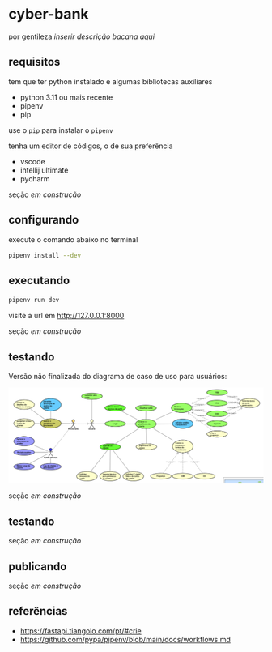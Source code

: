 # cyber-bank

por gentileza _inserir descrição bacana aqui_

## requisitos

tem que ter python instalado e algumas bibliotecas auxiliares

- python 3.11 ou mais recente
- pipenv
- pip

use o `pip` para instalar o `pipenv`

tenha um editor de códigos, o de sua preferência

- vscode
- intellij ultimate
- pycharm

seção _em construção_

## configurando

execute o comando abaixo no terminal

```bash
pipenv install --dev
```

## executando

```bash
pipenv run dev
```

visite a url em <http://127.0.0.1:8000>

seção _em construção_

## testando

Versão não finalizada do diagrama de caso de uso para usuários:

<img src="./docs/0.0.1-useCase.png">

seção _em construção_

## testando

seção _em construção_

## publicando

seção _em construção_

## referências

- <https://fastapi.tiangolo.com/pt/#crie>
- <https://github.com/pypa/pipenv/blob/main/docs/workflows.md>
